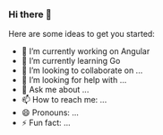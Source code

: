 ### Hi there 👋


Here are some ideas to get you started:

- 🔭 I’m currently working on Angular
- 🌱 I’m currently learning Go
- 👯 I’m looking to collaborate on ...
- 🤔 I’m looking for help with ...
- 💬 Ask me about ...
- 📫 How to reach me: ...
- 😄 Pronouns: ...
- ⚡ Fun fact: ...
